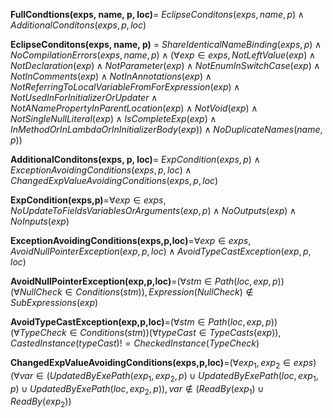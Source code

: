 **FullCondtions(exps, name, p, loc)**= $EclipseConditons(exps, name, p) \wedge AdditionalConditons(exps,p, loc)$ 

**EclipseConditons(exps, name, p)** = $ShareIdenticalNameBinding(exps,p) \wedge NoCompilationErrors(exps,name,p) \wedge (\forall exp \in exps,  NotLeftValue(exp)  \wedge NotDeclaration (exp) \wedge NotParameter (exp) \wedge NotEnumInSwitchCase (exp) \wedge NotInComments (exp) \wedge NotInAnnotations (exp) \wedge NotReferringToLocalVariableFromForExpression (exp) \wedge NotUsedInForInitializerOrUpdater \wedge NotANamePropertyInParentLocation (exp) \wedge NotVoid (exp) \wedge NotSingleNullLiteral (exp) \wedge IsCompleteExp (exp) \wedge InMethodOrInLambdaOrInInitializerBody (exp) )  \wedge NoDuplicateNames(name,p))$ 

**AdditionalConditons(exps, p, loc)**= $ExpCondition(exps,p) \wedge  ExceptionAvoidingConditions(exps,p,loc) \wedge ChangedExpValueAvoidingConditions(exps,p,loc)$

**ExpCondition(exps,p)**=$\forall exp \in exps, NoUpdateToFieldsVariablesOrArguments(exp,p) \wedge NoOutputs (exp) \wedge NoInputs(exp)$   

**ExceptionAvoidingConditions(exps,p,loc)**=$\forall exp \in exps,  AvoidNullPointerException(exp,p,loc) \wedge  AvoidTypeCastException(exp,p,loc)$

**AvoidNullPointerException(exp,p,loc)**=($\forall stm \in Path(loc,  exp, p)) (\forall NullCheck \in Conditions(stm)), Expression(NullCheck) \notin SubExpressions(exp)$

**AvoidTypeCastException(exp,p,loc)**=$(\forall stm \in Path(loc,exp,p))  (\forall TypeCheck \in Conditions(stm))(\forall typeCast\in TypeCasts(exp)),  CastedInstance(typeCast) != CheckedInstance(TypeCheck)$

**ChangedExpValueAvoidingConditions(exps,p,loc)**=($\forall exp_1, exp_2 \in exps)(\forall var \in (UpdatedByExePath(exp_1,exp_2,p)\cup UpdatedByExePath(loc, exp_1,p) \cup UpdatedByExePath(loc, exp_2, p)) , var\notin (ReadBy(exp_1) \cup ReadBy(exp_2))$